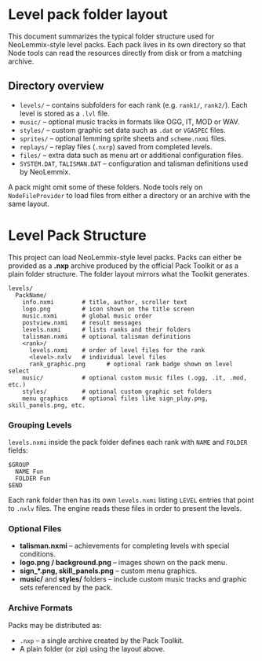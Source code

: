 
# Level pack folder layout

This document summarizes the typical folder structure used for NeoLemmix-style level packs. Each pack lives in its own directory so that Node tools can read the resources directly from disk or from a matching archive.

## Directory overview

- `levels/` – contains subfolders for each rank (e.g. `rank1/`, `rank2/`). Each level is stored as a `.lvl` file.
- `music/` – optional music tracks in formats like OGG, IT, MOD or WAV.
- `styles/` – custom graphic set data such as `.dat` or `VGASPEC` files.
- `sprites/` – optional lemming sprite sheets and `scheme.nxmi` files.
- `replays/` – replay files (`.nxrp`) saved from completed levels.
- `files/` – extra data such as menu art or additional configuration files.
- `SYSTEM.DAT`, `TALISMAN.DAT` – configuration and talisman definitions used by NeoLemmix.

A pack might omit some of these folders. Node tools rely on `NodeFileProvider` to load files from either a directory or an archive with the same layout.

# Level Pack Structure

This project can load NeoLemmix-style level packs. Packs can either be provided as a **.nxp** archive
produced by the official Pack Toolkit or as a plain folder structure. The folder layout mirrors what
the Toolkit generates.

```
levels/
  PackName/
    info.nxmi        # title, author, scroller text
    logo.png         # icon shown on the title screen
    music.nxmi       # global music order
    postview.nxmi    # result messages
    levels.nxmi      # lists ranks and their folders
    talisman.nxmi    # optional talisman definitions
    <rank>/
      levels.nxmi    # order of level files for the rank
      <level>.nxlv   # individual level files
      rank_graphic.png      # optional rank badge shown on level select
    music/           # optional custom music files (.ogg, .it, .mod, etc.)
    styles/          # optional custom graphic set folders
    menu graphics    # optional files like sign_play.png, skill_panels.png, etc.
```

### Grouping Levels

`levels.nxmi` inside the pack folder defines each rank with `NAME` and `FOLDER` fields:

```
$GROUP
  NAME Fun
  FOLDER Fun
$END
```

Each rank folder then has its own `levels.nxmi` listing `LEVEL` entries that point to `.nxlv` files.
The engine reads these files in order to present the levels.

### Optional Files

* **talisman.nxmi** &ndash; achievements for completing levels with special conditions.
* **logo.png / background.png** &ndash; images shown on the pack menu.
* **sign_*.png, skill_panels.png** &ndash; custom menu graphics.
* **music/** and **styles/** folders &ndash; include custom music tracks and graphic sets referenced by the pack.

### Archive Formats

Packs may be distributed as:

* `.nxp` &ndash; a single archive created by the Pack Toolkit.
* A plain folder (or zip) using the layout above.


